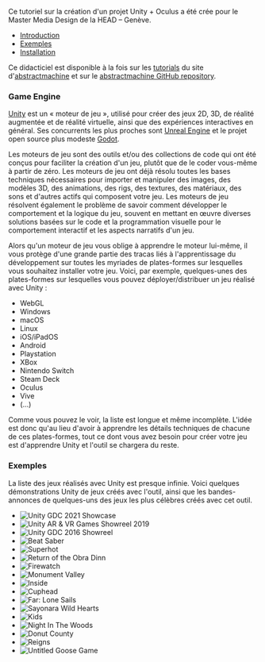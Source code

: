 Ce tutoriel sur la création d'un projet Unity + Oculus a été crée pour le Master Media Design de la HEAD – Genève.

- [Introduction](#Game-Engine)
- [Exemples](#Exemples)
- [Installation](00_installation)

Ce didacticiel est disponible à la fois sur les [tutorials](https://abstractmachine.net/tutorials) du site d'[abstractmachine](https://abstractmachine.net/tutorials) et sur le [abstractmachine GitHub repository](https://github.com/abstractmachine/head-media-design-oculus).

### Game Engine

[Unity](https://unity.com/) est un « moteur de jeu », utilisé pour créer des jeux 2D, 3D, de réalité augmentée et de réalité virtuelle, ainsi que des expériences interactives en général. Ses concurrents les plus proches sont [Unreal Engine](https://www.unrealengine.com/en-US/) et le projet open source plus modeste [Godot](https://godotengine.org).

Les moteurs de jeu sont des outils et/ou des collections de code qui ont été conçus pour faciliter la création d'un jeu, plutôt que de le coder vous-même à partir de zéro. Les moteurs de jeu ont déjà résolu toutes les bases techniques nécessaires pour importer et manipuler des images, des modèles 3D, des animations, des rigs, des textures, des matériaux, des sons et d'autres actifs qui composent votre jeu. Les moteurs de jeu résolvent également le problème de savoir comment développer le comportement et la logique du jeu, souvent en mettant en œuvre diverses solutions basées sur le code et la programmation visuelle pour le comportement interactif et les aspects narratifs d'un jeu.

Alors qu'un moteur de jeu vous oblige à apprendre le moteur lui-même, il vous protège d'une grande partie des tracas liés à l'apprentissage du développement sur toutes les myriades de plates-formes sur lesquelles vous souhaitez installer votre jeu. Voici, par exemple, quelques-unes des plates-formes sur lesquelles vous pouvez déployer/distribuer un jeu réalisé avec Unity :

- WebGL
- Windows
- macOS
- Linux
- iOS/iPadOS
- Android
- Playstation
- XBox
- Nintendo Switch
- Steam Deck
- Oculus
- Vive
- (...)

Comme vous pouvez le voir, la liste est longue et même incomplète. L'idée est donc qu'au lieu d'avoir à apprendre les détails techniques de chacune de ces plates-formes, tout ce dont vous avez besoin pour créer votre jeu est d'apprendre Unity et l'outil se chargera du reste.

### Exemples

La liste des jeux réalisés avec Unity est presque infinie. Voici quelques démonstrations Unity de jeux créés avec l'outil, ainsi que les bandes-annonces de quelques-uns des jeux les plus célèbres créés avec cet outil.

- ![Unity GDC 2021 Showcase](na7EMenl2lY)
- ![Unity AR & VR Games Showreel 2019](zNMlglRyRSo)
- ![Unity GDC 2016 Showreel](8lWpnvNxs8k)
- ![Beat Saber](vL39Sg2AqWg)
- ![Superhot](A1jothqmqHw)
- ![Return of the Obra Dinn](ILolesm8kFY)
- ![Firewatch](HdUYYnfRdl8)
- ![Monument Valley](tW2KUxyq8Vg)
- ![Inside](op4G1--kb-g)
- ![Cuphead](NN-9SQXoi50)
- ![Far: Lone Sails](_QiC8pNfYl4)
- ![Sayonara Wild Hearts](F-RyxYcxSQ4)
- ![Kids](GAyvZ22AxNw)
- ![Night In The Woods](Aj_rrFIWpnI)
- ![Donut County](NWt1GPkfzkM)
- ![Reigns](lcOYlTbl-as)
- ![Untitled Goose Game](9LL2AtHo1gk)